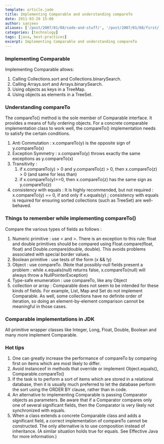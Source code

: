 ```yaml
---
template: article.jade
title: Implementing Comparable and understanding compareTo
date: 2011-03-20 15:00
author: sanjeev
aliases: ['/post/2007/01/08/code-and-stuff/', '/post/2007/01/08/first/', '/post/2008/01/08/first']
categories: [technology]
tags: [java, best-practices]
excerpt: Implementing Comparable and understanding compareTo 
---
```


<h3>Implementing Comparable</h3>

Implementing Comparable allows:

1. Calling Collections.sort and Collections.binarySearch.
2. Calling Arrays.sort and Arrays.binarySearch.
3. Using objects as keys in a TreeMap.
4. Using objects as elements in a TreeSet.

<h3>Understanding compareTo</h3>

The compareTo() method is the sole member of Comparable interface. It provides a means of fully ordering objects. For a concrete comparable implementation class to work well, the compareTo() implementation needs to satisfy the certain conditions.

1. Anti Commutation :  x.compareTo(y) is the opposite sign of y.compareTo(x)
2. Exception Symmetry : x.compareTo(y) throws exactly the same exceptions as y.compareTo(x)
3. Transitivity :  
	1. if x.compareTo(y) > 0 and y.compareTo(z) > 0, then x.compareTo(z) > 0  (and same for less than)
	2. if x.compareTo(y)==0, then x.compareTo(z) has the same sign as y.compareTo(z)
4. consistency with equals : It is highly recommended, but not required : x.compareTo(y) == 0, if and only if x.equals(y) ; consistency with equals is required for ensuring sorted collections (such as TreeSet) are well-behaved.

<h3>Things to remember while implementing compareTo()</h3>

Compare the various types of fields as follows :

1. Numeric primitive : use < and >. There is an exception to this rule: float and double primitives should be compared using Float.compare(float, float) and Double.compare(double, double). This avoids problems associated with special border values.
2. Boolean primitive :  use tests of the form (x && !y)
3. Object : use compareTo. (Note that possibly-null fields present a problem : while x.equals(null) returns false, x.compareTo(null) will always throw a NullPointerException)
4. Type-safe enumeration : use compareTo, like any Object
5. collection or array : Comparable does not seem to be intended for these kinds of fields. For example, List, Map and Set do not implement Comparable. As well, some collections have no definite order of iteration, so doing an element-by-element comparison cannot be meaningful in those cases.

<h3>Comparable implementations in JDK</h3>

All primitive wrapper classes like Integer, Long, Float, Double, Boolean and many more implement Comparable.  

<h3>Hot tips</h3>

1. One can greatly increase the performance of compareTo by comparing first on items which are most likely to differ.
2. Avoid instanceof in methods that override or implement Object.equals(), Comparable.compareTo()
3. If the task is to perform a sort of items which are stored in a relational database, then it is usually much preferred to let the database perform the sort using the ORDER BY clause, rather than in code.
4. An alternative to implementing Comparable is passing Comparator objects as parameters. Be aware that if a Comparator compares only one of several significant fields, then the Comparator is very likely not synchronized with equals.
5. When a class extends a concrete Comparable class and adds a significant field, a correct implementation of compareTo cannot be constructed. The only alternative is to use composition instead of inheritance. (A similar situation holds true for equals. See Effective Java for more information.)
